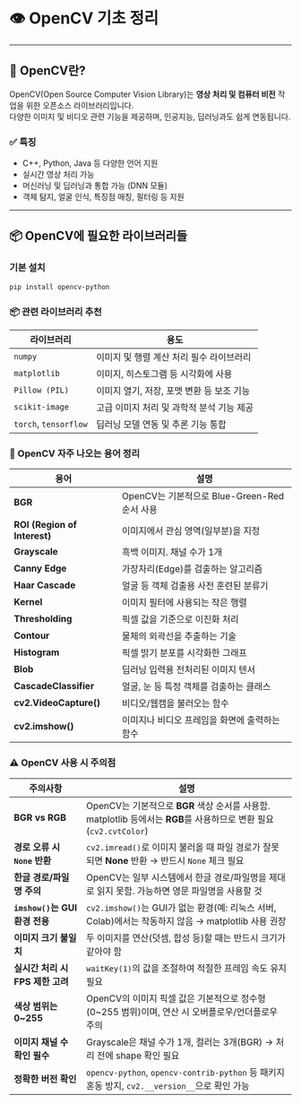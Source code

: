 # 👁 OpenCV 기초 정리

---

##  🧠 OpenCV란?

OpenCV(Open Source Computer Vision Library)는 **영상 처리 및 컴퓨터 비전** 작업을 위한 오픈소스 라이브러리입니다.  
다양한 이미지 및 비디오 관련 기능을 제공하며, 인공지능, 딥러닝과도 쉽게 연동됩니다.

### ✅ 특징
- C++, Python, Java 등 다양한 언어 지원
- 실시간 영상 처리 가능
- 머신러닝 및 딥러닝과 통합 가능 (DNN 모듈)
- 객체 탐지, 얼굴 인식, 특징점 매칭, 필터링 등 지원

---

##  📦 OpenCV에 필요한 라이브러리들

### 기본 설치

```bash
pip install opencv-python
```

### 📦 관련 라이브러리 추천

| 라이브러리       | 용도                                      |
|------------------|-------------------------------------------|
| `numpy`          | 이미지 및 행렬 계산 처리 필수 라이브러리  |
| `matplotlib`     | 이미지, 히스토그램 등 시각화에 사용       |
| `Pillow (PIL)`   | 이미지 열기, 저장, 포맷 변환 등 보조 기능 |
| `scikit-image`   | 고급 이미지 처리 및 과학적 분석 기능 제공 |
| `torch`, `tensorflow` | 딥러닝 모델 연동 및 추론 기능 통합      |

### 🧾 OpenCV 자주 나오는 용어 정리

| 용어                  | 설명                                                  |
|-----------------------|-------------------------------------------------------|
| **BGR**               | OpenCV는 기본적으로 Blue-Green-Red 순서 사용         |
| **ROI (Region of Interest)** | 이미지에서 관심 영역(일부분)을 지정              |
| **Grayscale**         | 흑백 이미지. 채널 수가 1개                           |
| **Canny Edge**        | 가장자리(Edge)를 검출하는 알고리즘                   |
| **Haar Cascade**      | 얼굴 등 객체 검출용 사전 훈련된 분류기               |
| **Kernel**            | 이미지 필터에 사용되는 작은 행렬                    |
| **Thresholding**      | 픽셀 값을 기준으로 이진화 처리                       |
| **Contour**           | 물체의 외곽선을 추출하는 기술                        |
| **Histogram**         | 픽셀 밝기 분포를 시각화한 그래프                     |
| **Blob**              | 딥러닝 입력용 전처리된 이미지 텐서                  |
| **CascadeClassifier** | 얼굴, 눈 등 특정 객체를 검출하는 클래스              |
| **cv2.VideoCapture()**| 비디오/웹캠을 불러오는 함수                          |
| **cv2.imshow()**      | 이미지나 비디오 프레임을 화면에 출력하는 함수        |

### ⚠️ OpenCV 사용 시 주의점

| 주의사항                         | 설명 |
|----------------------------------|------|
| **BGR vs RGB**                   | OpenCV는 기본적으로 **BGR** 색상 순서를 사용함. matplotlib 등에서는 **RGB**를 사용하므로 변환 필요 (`cv2.cvtColor`) |
| **경로 오류 시 `None` 반환**     | `cv2.imread()`로 이미지 불러올 때 파일 경로가 잘못되면 **None** 반환 → 반드시 `None` 체크 필요 |
| **한글 경로/파일명 주의**       | OpenCV는 일부 시스템에서 한글 경로/파일명을 제대로 읽지 못함. 가능하면 영문 파일명을 사용할 것 |
| **`imshow()`는 GUI 환경 전용**  | `cv2.imshow()`는 GUI가 없는 환경(예: 리눅스 서버, Colab)에서는 작동하지 않음 → matplotlib 사용 권장 |
| **이미지 크기 불일치**           | 두 이미지를 연산(덧셈, 합성 등)할 때는 반드시 크기가 같아야 함 |
| **실시간 처리 시 FPS 제한 고려** | `waitKey(1)`의 값을 조절하여 적절한 프레임 속도 유지 필요 |
| **색상 범위는 0~255**            | OpenCV의 이미지 픽셀 값은 기본적으로 정수형(0~255 범위)이며, 연산 시 오버플로우/언더플로우 주의 |
| **이미지 채널 수 확인 필수**     | Grayscale은 채널 수가 1개, 컬러는 3개(BGR) → 처리 전에 shape 확인 필요 |
| **정확한 버전 확인**             | `opencv-python`, `opencv-contrib-python` 등 패키지 혼동 방지, `cv2.__version__`으로 확인 가능 |







